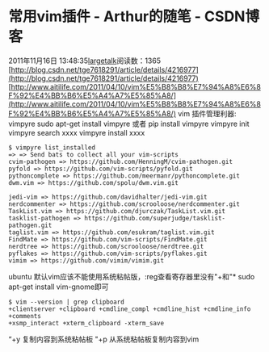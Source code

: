 # 常用vim插件 - Arthur的随笔 - CSDN博客
2011年11月16日 13:48:35[largetalk](https://me.csdn.net/largetalk)阅读数：1365
[http://blog.csdn.net/tge7618291/article/details/4216977](http://blog.csdn.net/tge7618291/article/details/4216977)
[http://www.aitilife.com/2011/04/10/vim%E5%B8%B8%E7%94%A8%E6%8F%92%E4%BB%B6%E5%A4%A7%E5%85%A8/](http://www.aitilife.com/2011/04/10/vim%E5%B8%B8%E7%94%A8%E6%8F%92%E4%BB%B6%E5%A4%A7%E5%85%A8/)
vim 插件管理利器: vimpyre
sudo apt-get install vimpyre 或者 pip install vimpyre
vimpyre init
vimpyre search xxxx
vimpyre install xxxx
```
$ vimpyre list_installed
=> => Send bats to collect all your vim-scripts
cvim-pathogen => https://github.com/HenningM/cvim-pathogen.git
pyfold => https://github.com/vim-scripts/pyfold.git
pythoncomplete => https://github.com/meermanr/pythoncomplete.git
dwm.vim => https://github.com/spolu/dwm.vim.git
```
```
jedi-vim => https://github.com/davidhalter/jedi-vim.git
nerdcommenter => https://github.com/scrooloose/nerdcommenter.git
TaskList.vim => https://github.com/djurczak/TaskList.vim.git
tasklist-pathogen => https://github.com/superjudge/tasklist-
pathogen.git
taglist.vim => https://github.com/esukram/taglist.vim.git
FindMate => https://github.com/vim-scripts/FindMate.git
nerdtree => https://github.com/scrooloose/nerdtree.git
pyflakes => https://github.com/vim-scripts/pyflakes.git
vimim => https://github.com/vimim/vimim.git
```
ubuntu 默认vim应该不能使用系统粘帖版，:reg查看寄存器里没有"+和"*
sudo apt-get install vim-gnome即可
```
$ vim --version | grep clipboard
+clientserver +clipboard +cmdline_compl +cmdline_hist +cmdline_info +comments 
+xsmp_interact +xterm_clipboard -xterm_save
```
“+y 复制内容到系统粘帖板
"+p 从系统粘帖板复制内容到vim
